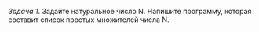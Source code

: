 *Задача 1*. Задайте натуральное число N. Напишите программу, которая составит список простых множителей числа N.
